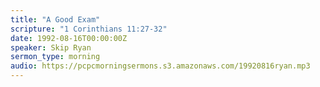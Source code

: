 ```yaml
---
title: "A Good Exam"
scripture: "1 Corinthians 11:27-32"
date: 1992-08-16T00:00:00Z
speaker: Skip Ryan
sermon_type: morning
audio: https://pcpcmorningsermons.s3.amazonaws.com/19920816ryan.mp3 
---
```



